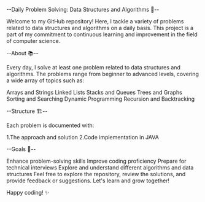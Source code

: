 --Daily Problem Solving: Data Structures and Algorithms 🚀--






Welcome to my GitHub repository! Here, I tackle a variety of problems related to data structures and algorithms on a daily basis. This project is a part of my commitment to continuous learning and improvement in the field of computer science.

--About 📚--






Every day, I solve at least one problem related to data structures and algorithms. The problems range from beginner to advanced levels, covering a wide array of topics such as:

Arrays and Strings
Linked Lists
Stacks and Queues
Trees and Graphs
Sorting and Searching
Dynamic Programming
Recursion and Backtracking

--Structure 🏗️--




Each problem is documented with:

1.The approach and solution
2.Code implementation in JAVA


--Goals 🎯--




 Enhance problem-solving skills
Improve coding proficiency
Prepare for technical interviews
Explore and understand different algorithms and data structures
Feel free to explore the repository, review the solutions, and provide feedback or suggestions. Let's learn and grow together!

Happy coding! ✨
